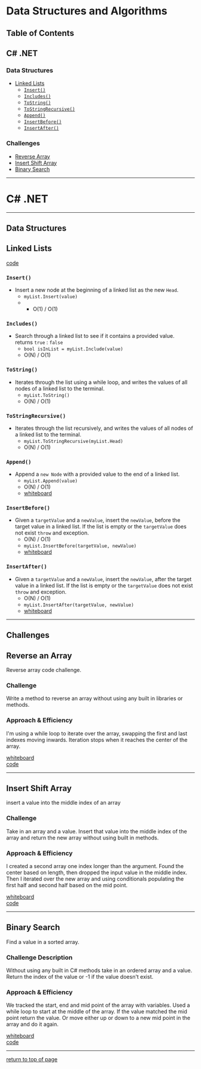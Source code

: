 # Data Structures and Algorithms
## Table of Contents


## C# .NET

### Data Structures

+ [Linked Lists](#linked-lists)
  + [`Insert()`](#insert())
  + [`Includes()`](#includes())
  + [`ToString()`](#tostring())
  + [`ToStringRecursive()`](#tostringrecursive)
  + [`Append()`](#append)
  + [`InsertBefore()`](#insertbefore)
  + [`InsertAfter()`](#insertafter)


### Challenges
+ [Reverse Array](#reverse-an-array)
+ [Insert Shift Array](#insert-shift-array)
+ [Binary Search](#binary-search)

<hr>

# C# .NET

<hr>

## Data Structures

## **Linked Lists**
[code](https://github.com/scottfalbo/data-structures-and-algorithms/blob/master/dotnet/DataStructures/Implementations/LinkedList.cs)<br>
### `Insert()`
+ Insert a new node at the beginning of a linked list as the new `Head`.
  + `myList.Insert(value)`
  + + O(1) / O(1)

### `Includes()`
+ Search through a linked list to see if it contains a provided value.  <br>returns `true` : `false`
  + `bool isInList = myList.Include(value)`
  + O(N) / O(1)

### `ToString()`
+ Iterates through the list using a while loop,  and writes the values of all nodes of a linked list to the terminal.
  + `myList.ToString()`
  + O(N) / O(1)

### `ToStringRecursive()`
+ Iterates through the list recursively,  and writes the values of all nodes of a linked list to the terminal.
  + `myList.ToStringRecursive(myList.Head)`
  + O(N) / O(1)

### `Append()`
+ Append a `new Node` with a provided value to the end of a linked list.
  + `myList.Append(value)`
  + O(N) / O(1)
  + [whiteboard](./assets/append.png)

### `InsertBefore()`
+ Given a `targetValue` and a `newValue`, insert the `newValue`, before the target value in a linked list.  If the list is empty or the `targetValue` does not exist `throw` and exception.
  + O(N) / O(1)
  + `myList.InsertBefore(targetValue, newValue)`
  + [whiteboard](./assets/insert_before.png)

### `InsertAfter()`
+ Given a `targetValue` and a `newValue`, insert the `newValue`, after the target value in a linked list.  If the list is empty or the `targetValue` does not exist `throw` and exception.
  + O(N) / O(1)
  + `myList.InsertAfter(targetValue, newValue)`
  + [whiteboard](./assets/insert_after.png)

<hr>

## Challenges


## **Reverse an Array**
Reverse array code challenge.

### Challenge
Write a method to reverse an array without using any built in libraries or methods.

### Approach & Efficiency
I'm using a while loop to iterate over the array, swapping the first and last indexes moving inwards.  Iteration stops when it reaches the center of the array.

[whiteboard](./assets/array-reverse.jpg)<br>
[code](https://github.com/scottfalbo/data-structures-and-algorithms/blob/master/c-sharp/CodeChallenges/ArrayReverse/Program.cs)

<hr>

## **Insert Shift Array**
insert a value into the middle index of an array

### Challenge
Take in an array and a value.  Insert that value into the middle index of the array and return the new array without using built in methods.

### Approach & Efficiency
I created a second array one index longer than the argument.  Found the center based on length, then dropped the input value in the middle index.  Then I iterated over the new array and using conditionals populating the first half and second half based on the mid point.

[whiteboard](./assets/insertShiftArray.png)<br>
[code](https://github.com/scottfalbo/data-structures-and-algorithms/blob/master/c-sharp/CodeChallenges/ArrayShift/Program.cs)

<hr>

## **Binary Search**
Find a value in a sorted array.

### Challenge Description
Without using any built in C# methods take in an ordered array and a value.  Return the index of the value or -1 if the value doesn't exist.

### Approach & Efficiency
We tracked the start, end and mid point of the array with variables.  Used a while loop to start at the middle of the array.  If the value matched the mid point return the value. Or move either up or down to a new mid point in the array and do it again.

[whiteboard](./assets/binary_search.png)<br>
[code](https://github.com/scottfalbo/data-structures-and-algorithms/blob/master/c-sharp/CodeChallenges/BinarySearch/Program.cs)

<hr>

[return to top of page](#data-structures-and-algorithms)